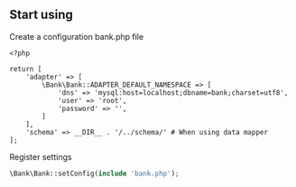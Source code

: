 ## Start using

Create a configuration bank.php file

```
<?php

return [
    'adapter' => [
        \Bank\Bank::ADAPTER_DEFAULT_NAMESPACE => [
            'dns' => 'mysql:host=localhost;dbname=bank;charset=utf8',
            'user' => 'root',
            'password' => '',
        ]
    ],
    'schema' => __DIR__ . '/../schema/' # When using data mapper
];
```

Register settings

```php
\Bank\Bank::setConfig(include 'bank.php');
```